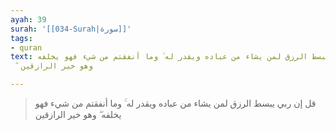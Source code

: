 ```yaml
---
ayah: 39
surah: '[[034-Surah|سورة]]'
tags:
- quran
text: قل إن ربي يبسط الرزق لمن يشاء من عباده ويقدر له ۚ وما أنفقتم من شيء فهو يخلفه
  ۖ وهو خير الرازقين

---
```

> قل إن ربي يبسط الرزق لمن يشاء من عباده ويقدر له ۚ وما أنفقتم من شيء فهو يخلفه ۖ وهو خير الرازقين
